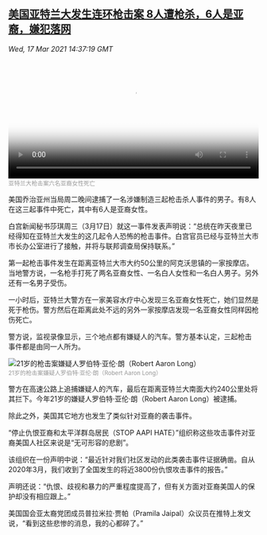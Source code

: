 <!--1616028217000-->
[美国亚特兰大发生连环枪击案 8人遭枪杀，6人是亚裔，嫌犯落网](https://www.voachinese.com/a/suspect-arrested-in-US-Atlanta-shootings-20210317/5818074.html)
------

<div><i>Wed, 17 Mar 2021 14:37:19 GMT</i></div><video poster="https://images.weserv.nl?url=gdb.voanews.com/5c29d8d4-c4a3-4cae-920e-71c5381d07e2_r1_s_w900.jpg" src="https://av.voanews.com/Videoroot/Pangeavideo/2021/03/7/7d/7dcef92c-f11b-4339-842e-3143efc282c9_240p.mp4" style="width:100%" controls></video><div><small style="color: #999;">亚特兰大枪击案六名亚裔女性死亡</small></div><p>美国乔治亚州当局周二晚间逮捕了一名涉嫌制造三起枪击杀人事件的男子。有8人在这三起事件中死亡，其中有6人是亚裔女性。</p><p>白宫新闻秘书莎琪周三（3月17日）就这一事件发表声明说：“总统在昨天夜里已经得知在亚特兰大发生的这几起令人恐怖的枪击事件。白宫官员已经与亚特兰大市市长办公室进行了接触，并将与联邦调查局保持联系。”</p><p>第一起枪击事件发生在距离亚特兰大市大约50公里的阿克沃思镇的一家按摩店。 当地警方说，一名枪手打死了两名亚裔女性、一名白人女性和一名白人男子。另外还有一名男子受伤。</p>一小时后，亚特兰大警方在一家美容水疗中心发现三名亚裔女性死亡，她们显然是死于枪伤。警方然后在距离此处不远的另外一家按摩店发现一名亚裔女性同样因枪伤死亡。<p>警方说，监视录像显示，三个地点都有嫌疑人的汽车。警方基本认定，三起枪击 事件都是由同一人所为。</p><div class="contentImage floatLeft" ><img  class="photo" src="https://images.weserv.nl?url=gdb.voanews.com/B1761D33-E5B6-4262-9CF9-51498C195C50_w900.jpg" alt="21岁的枪击案嫌疑人罗伯特·亚伦·朗（Robert Aaron Long）" border="0"/><div><small style="color: #999;">21岁的枪击案嫌疑人罗伯特&#183;亚伦&#183;朗（Robert Aaron Long）</small></div></div><p>警方在高速公路上追捕嫌疑人的汽车，最后在距离亚特兰大南面大约240公里处将其拦下。今年21岁的嫌疑人罗伯特·亚伦·朗（Robert Aaron Long）被逮捕。</p><p>除此之外，美国其它地方也发生了类似针对亚裔的袭击事件。</p><p>“停止仇恨亚裔和太平洋群岛居民（STOP AAPI HATE）”组织称这些攻击事件对亚裔美国人社区来说是“无可形容的悲剧”。</p><p>该组织在一份声明中说：“最近针对我们社区发动的此类袭击事件证据确凿。自从2020年3月，我们收到了全国发生的将近3800份仇恨攻击事件的报告。”</p><p>声明还说：“仇恨、歧视和暴力的严重程度提高了，但有关方面对亚裔美国人的保护却没有相应跟上。”</p><p>美国国会亚太裔党团成员普拉米拉·贾帕（Pramila Jaipal）众议员在推特上发文说，“看到这些悲惨的消息，我的心都碎了。”</p>
